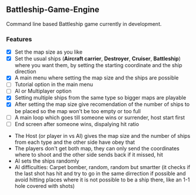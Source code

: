 <h2>Battleship-Game-Engine</h2>

Command line based Battleship game currently in development.

<h3>Features</h3>

  - [x] Set the map size as you like
  - [x] Set the usual ships (**Aircraft carrier**, **Destroyer**, **Cruiser**, **Battleship**) where you want them, by setting the starting coordinate and the ship direction
  - [X] A main menu where setting the map size and the ships are possible
  - [ ] Tutorial option in the main menu
  - [ ] AI or Multiplayer option
  - [X] Setting multiple ships from the same type so bigger maps are playable
  - [X] After setting the map size give recomendation of the number of ships to be placed so the map won't be too empty or too full
  - [ ] A main loop which goes till someone wins or surrender, host start first
  - [ ] End screen after someone wins, dispalying hit ratio
  
  - The Host (or player in vs AI) gives the map size and the number of ships from each type and the other side have obey that
  - The players don't get both map, they can only send the coordinates where to shoot and the other side sends back if it missed, hit
  - AI sets the ships randomly
  - AI difficulties: Carpet bomber, random, random but smartter (it checks if the last shot has hit and try to go in the same dirrection if possible and avoid hitting places where it is not possible to be a ship there, like an 1-1 hole covered with shots)
  
